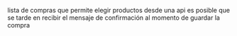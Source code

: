 lista de compras que permite elegir productos desde una api
es posible que se tarde en recibir el mensaje de confirmación
al momento de guardar la compra 
